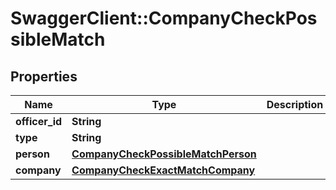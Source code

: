 # SwaggerClient::CompanyCheckPossibleMatch

## Properties
Name | Type | Description | Notes
------------ | ------------- | ------------- | -------------
**officer_id** | **String** |  | 
**type** | **String** |  | 
**person** | [**CompanyCheckPossibleMatchPerson**](CompanyCheckPossibleMatchPerson.md) |  | 
**company** | [**CompanyCheckExactMatchCompany**](CompanyCheckExactMatchCompany.md) |  | 


